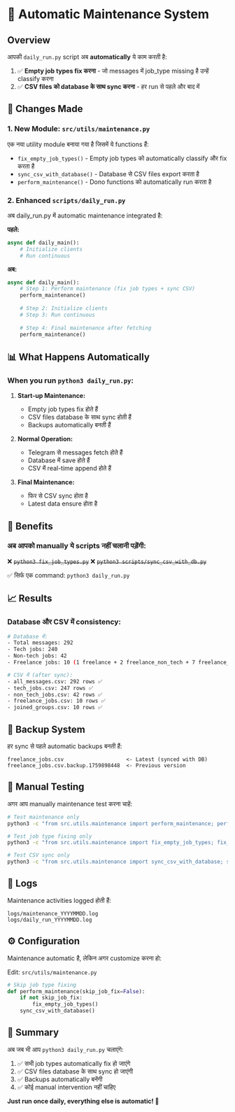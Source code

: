 # 🔧 Automatic Maintenance System

## Overview

आपकी `daily_run.py` script अब **automatically** ये काम करती है:

1. ✅ **Empty job types fix करना** - जो messages में job_type missing है उन्हें classify करना
2. ✅ **CSV files को database के साथ sync करना** - हर run से पहले और बाद में

## 🚀 Changes Made

### 1. New Module: `src/utils/maintenance.py`

एक नया utility module बनाया गया है जिसमें ये functions हैं:

- `fix_empty_job_types()` - Empty job types को automatically classify और fix करता है
- `sync_csv_with_database()` - Database से CSV files export करता है
- `perform_maintenance()` - Dono functions को automatically run करता है

### 2. Enhanced `scripts/daily_run.py`

अब daily_run.py में automatic maintenance integrated है:

**पहले:**
```python
async def daily_main():
    # Initialize clients
    # Run continuous
```

**अब:**
```python
async def daily_main():
    # Step 1: Perform maintenance (fix job types + sync CSV)
    perform_maintenance()
    
    # Step 2: Initialize clients
    # Step 3: Run continuous
    
    # Step 4: Final maintenance after fetching
    perform_maintenance()
```

## 📊 What Happens Automatically

### When you run `python3 daily_run.py`:

1. **Start-up Maintenance:**
   - Empty job types fix होते हैं
   - CSV files database के साथ sync होती हैं
   - Backups automatically बनती हैं

2. **Normal Operation:**
   - Telegram से messages fetch होते हैं
   - Database में save होते हैं
   - CSV में real-time append होते हैं

3. **Final Maintenance:**
   - फिर से CSV sync होता है
   - Latest data ensure होता है

## 🎯 Benefits

### अब आपको manually ये scripts नहीं चलानी पड़ेंगी:

❌ ~~`python3 fix_job_types.py`~~
❌ ~~`python3 scripts/sync_csv_with_db.py`~~

✅ सिर्फ एक command: `python3 daily_run.py`

## 📈 Results

### Database और CSV में consistency:

```bash
# Database में:
- Total messages: 292
- Tech jobs: 240
- Non-tech jobs: 42
- Freelance jobs: 10 (1 freelance + 2 freelance_non_tech + 7 freelance_tech)

# CSV में (after sync):
- all_messages.csv: 292 rows ✅
- tech_jobs.csv: 247 rows ✅
- non_tech_jobs.csv: 42 rows ✅
- freelance_jobs.csv: 10 rows ✅
- joined_groups.csv: 10 rows ✅
```

## 🔄 Backup System

हर sync से पहले automatic backups बनती हैं:

```
freelance_jobs.csv                    <- Latest (synced with DB)
freelance_jobs.csv.backup.1759898448  <- Previous version
```

## 🧪 Manual Testing

अगर आप manually maintenance test करना चाहें:

```bash
# Test maintenance only
python3 -c "from src.utils.maintenance import perform_maintenance; perform_maintenance()"

# Test job type fixing only
python3 -c "from src.utils.maintenance import fix_empty_job_types; fix_empty_job_types()"

# Test CSV sync only
python3 -c "from src.utils.maintenance import sync_csv_with_database; sync_csv_with_database()"
```

## 📝 Logs

Maintenance activities logged होती हैं:

```
logs/maintenance_YYYYMMDD.log
logs/daily_run_YYYYMMDD.log
```

## ⚙️ Configuration

Maintenance automatic है, लेकिन अगर customize करना हो:

Edit: `src/utils/maintenance.py`

```python
# Skip job type fixing
def perform_maintenance(skip_job_fix=False):
    if not skip_job_fix:
        fix_empty_job_types()
    sync_csv_with_database()
```

## 🎉 Summary

अब जब भी आप `python3 daily_run.py` चलाएंगे:

1. ✅ सभी job types automatically fix हो जाएंगे
2. ✅ CSV files database के साथ sync हो जाएंगी
3. ✅ Backups automatically बनेंगी
4. ✅ कोई manual intervention नहीं चाहिए

**Just run once daily, everything else is automatic! 🚀**

